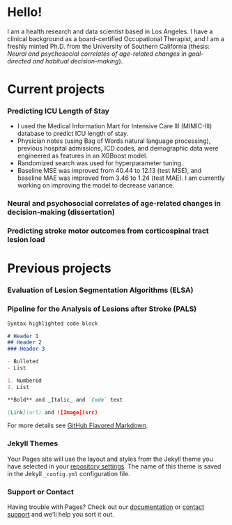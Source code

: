 # Hello! 

I am a health research and data scientist based in Los Angeles. I have a clinical background as a board-certified Occupational Therapist, and I am a freshly minted Ph.D. from the University of Southern California (thesis: _Neural and psychosocial correlates of age-related changes in goal-directed and habitual decision-making_). 

# Current projects

### Predicting ICU Length of Stay 
- I used the Medical Information Mart for Intensive Care III (MIMIC-III) database to predict ICU length of stay. 
- Physician notes (using Bag of Words natural language processing), previous hospital admissions, ICD codes, and demographic data were engineered as features in an XGBoost model. 
- Randomized search was used for hyperparameter tuning. 
- Baseline MSE was improved from 40.44 to 12.13 (test MSE), and baseline MAE was improved from 3.46 to 1.24 (test MAE). I am currently working on improving the model to decrease variance.

### Neural and psychosocial correlates of age-related changes in decision-making (dissertation)


### Predicting stroke motor outcomes from corticospinal tract lesion load

# Previous projects

### Evaluation of Lesion Segmentation Algorithms (ELSA)

### Pipeline for the Analysis of Lesions after Stroke (PALS)



```markdown
Syntax highlighted code block

# Header 1
## Header 2
### Header 3

- Bulleted
- List

1. Numbered
2. List

**Bold** and _Italic_ and `Code` text

[Link](url) and ![Image](src)
```

For more details see [GitHub Flavored Markdown](https://guides.github.com/features/mastering-markdown/).

### Jekyll Themes

Your Pages site will use the layout and styles from the Jekyll theme you have selected in your [repository settings](https://github.com/kaoriito/kaoriito.github.io/settings/pages). The name of this theme is saved in the Jekyll `_config.yml` configuration file.

### Support or Contact

Having trouble with Pages? Check out our [documentation](https://docs.github.com/categories/github-pages-basics/) or [contact support](https://support.github.com/contact) and we’ll help you sort it out.
